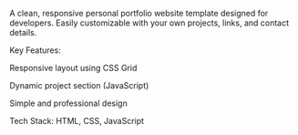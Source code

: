 A clean, responsive personal portfolio website template designed for developers. Easily customizable with your own projects, links, and contact details.

Key Features:

Responsive layout using CSS Grid

Dynamic project section (JavaScript)

Simple and professional design

Tech Stack: HTML, CSS, JavaScript
